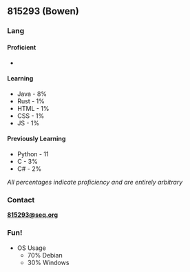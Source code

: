 ## 815293 (Bowen)

### Lang
#### Proficient
- 
#### Learning
- Java - 8%
- Rust - 1%
- HTML - 1%
- CSS - 1%
- JS - 1%
#### Previously Learning
- Python - 11
- C - 3%
- C# - 2%

*All percentages indicate proficiency and are entirely arbitrary*

### Contact
**815293@seq.org**

### Fun!
- OS Usage
  - 70% Debian
  - 30% Windows
